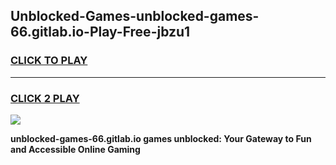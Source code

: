 
## Unblocked-Games-unblocked-games-66.gitlab.io-Play-Free-jbzu1
<h3>
<a href="https://premium76.site?title=unblocked-games-66.gitlab.io&ref=19M">CLICK TO PLAY</a></h3>
<hr>

<h3>
<a href="https://premium76.site?title=unblocked-games-66.gitlab.io&ref=19M">CLICK 2 PLAY</a>
  
</h3>

<a href="https://premium76.site?title=unblocked-games-66.gitlab.io&ref=19M"><img src="https://clearcache.store/games.png"></a>


**unblocked-games-66.gitlab.io games unblocked: Your Gateway to Fun and Accessible Online Gaming**
